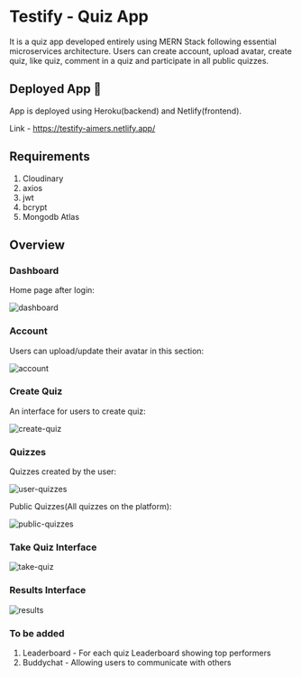 
# Testify - Quiz App

It is a quiz app developed entirely using MERN Stack following essential microservices architecture. Users can create account, upload avatar, create quiz, like quiz, comment in a quiz and participate in all public quizzes.


## Deployed App 🚀
App is deployed using Heroku(backend) and Netlify(frontend).

Link - https://testify-aimers.netlify.app/

## Requirements
1. Cloudinary
2. axios
3. jwt
4. bcrypt
5. Mongodb Atlas

## Overview

### Dashboard
Home page after login:

![dashboard](https://i.ibb.co/tHQyrHw/image.png)

### Account
Users can upload/update their avatar in this section:

![account](https://i.ibb.co/hXHGkQy/image.png)

### Create Quiz
An interface for users to create quiz:

![create-quiz](https://i.ibb.co/FVL1ymL/image.png)

### Quizzes
Quizzes created by the user:

![user-quizzes](https://i.ibb.co/8gBWtfZ/image.png)

Public Quizzes(All quizzes on the platform):

![public-quizzes](https://i.ibb.co/zx4HSXh/image.png)

### Take Quiz Interface

![take-quiz](https://i.ibb.co/dKCHJXw/image.png)

### Results Interface

![results](https://i.ibb.co/nbp2Qvx/image.png)

### To be added

1. Leaderboard - For each quiz Leaderboard showing top performers
2. Buddychat - Allowing users to communicate with others


